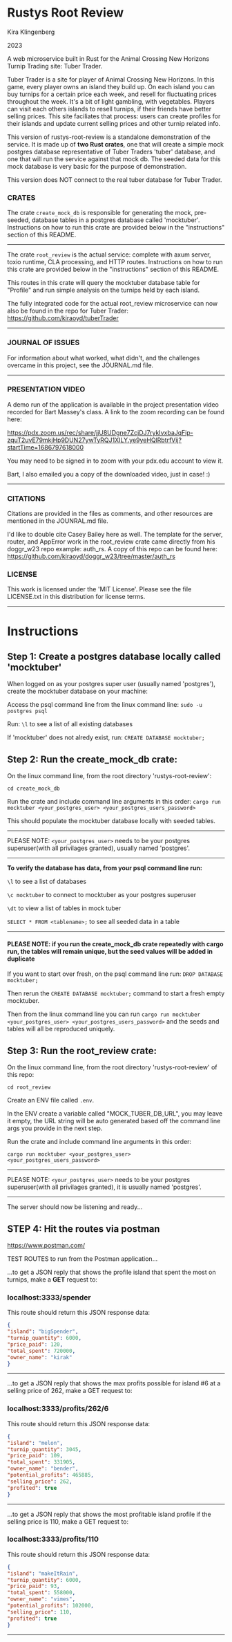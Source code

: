 # Rustys Root Review
Kira Klingenberg

2023

A web microservice built in Rust for the Animal Crossing New Horizons Turnip Trading site: Tuber Trader. 

Tuber Trader is a site for player of Animal Crossing New Horizons. 
In this game, every player owns an island they build up.
On each island you can buy turnips for a certain price each week, and resell for fluctuating prices throughout the week.
It's a bit of light gambling, with vegetables.
Players can visit each others islands to resell turnips, if their friends have better selling prices.
This site faciliates that process: users can create profiles for their islands and update current selling prices and other turnip related info.

This version of rustys-root-review is a standalone demonstration of the service.
It is made up of **two Rust crates**, one that will create a simple mock postgres database representative of Tuber Traders 'tuber' database, and one that will run the service against that mock db.
The seeded data for this mock database is very basic for the purpose of demonstration.

This version does NOT connect to the real tuber database for Tuber Trader.

### CRATES

The crate ```create_mock_db``` is responsible for generating the mock, pre-seeded, database tables in a postgres database called 'mocktuber'.
Instructions on how to run this crate are provided below in the "instructions" section of this README.

----------------------------------------------------

The crate ```root_review``` is the actual service: complete with axum server, toxio runtime, CLA processing, and HTTP routes.
Instructions on how to run this crate are provided below in the "instructions" section of this README.

This routes in this crate will query the mocktuber database table for "Profile" and run simple analysis on the turnips held by each island. 

The fully integrated code for the actual root_review microservice can now also be found in the repo for Tuber Trader:
https://github.com/kiraoyd/tuberTrader

----------------------------------------------------


### JOURNAL OF ISSUES

For information about what worked, what didn't, and the challenges overcame in this project, see the JOURNAL.md file.

----------------------------------------------------

### PRESENTATION VIDEO
A demo run of the application is available in the project presentation video recorded for Bart Massey's class.
A link to the zoom recording can be found here: 

https://pdx.zoom.us/rec/share/jjU8UDgne7ZcjDJ7rykIvxbaJqFip-zquT2uvE79mkjHp9DUN27ywTyRQJ1XILY.ye9yeHQlRbtrfVij?startTime=1686797618000

You may need to be signed in to zoom with your pdx.edu account to view it.

Bart, I also emailed you a copy of the downloaded video, just in case! :)

----------------------------------------------------

### CITATIONS

Citations are provided in the files as comments, and other resources are mentioned in the JOUNRAL.md file.

I'd like to double cite Casey Bailey here as well. 
The template for the server, router, and AppError work in the root_review crate came directly from his doggr_w23 repo example: auth_rs.
A copy of this repo can be found here: https://github.com/kiraoyd/doggr_w23/tree/master/auth_rs

### LICENSE

This work is licensed under the 'MIT License'. Please see the file LICENSE.txt in this distribution for license terms.

----------------------------------------------------

# Instructions

## Step 1: Create a postgres database locally called 'mocktuber'

When logged on as your postgres super user (usually named 'postgres'), create the mocktuber database on your machine:

 Access the psql command line from the linux command line: ```sudo -u postgres psql```

 Run: ```\l``` to see a list of all existing databases

 If 'mocktuber' does not alredy exist, run: ```CREATE DATABASE mocktuber;```
 

## Step 2: Run the create_mock_db crate:

On the linux command line, from the root directory 'rustys-root-review':

 ```cd create_mock_db```

Run the crate and include command line arguments in this order:
```cargo run mocktuber <your_postgres_user> <your_postgres_users_password>```

This should populate the mocktuber database locally with seeded tables.

----------------------------------------------------


PLEASE NOTE: ```<your_postgres_user>``` needs to be your postgres superuser(with all privilages granted), usually named 'postgres'.


----------------------------------------------------
**To verify the database has data, from your psql command line run:** 

```\l``` to see a list of databases
 
 ```\c mocktuber``` to connect to mocktuber as your postgres superuser
 
```\dt``` to view a list of tables in mock tuber
 
 ```SELECT * FROM <tablename>;``` to see all seeded data in a table

----------------------------------------------------

#### PLEASE NOTE: if you run the create_mock_db crate repeatedly with cargo run, the tables will remain unique, but the seed values will be added in duplicate


If you want to start over fresh, on the psql command line run: ```DROP DATABASE mocktuber;```

Then rerun the ```CREATE DATABASE mocktuber;``` command to start a fresh empty mocktuber. 

Then from the linux command line you can run ```cargo run mocktuber <your_postgres_user> <your_postgres_users_password>``` and the seeds and tables will all be reproduced uniquely.


## Step 3: Run the root_review crate:

On the linux command line, from the root directory 'rustys-root-review' of this repo:

```cd root_review```

Create an ENV file called ```.env```.

In the ENV create a variable called "MOCK_TUBER_DB_URL", you may leave it empty, the URL string will be auto generated based off the command line args you provide in the next step.

 Run the crate and include command line arguments in this order: 

 ```cargo run mocktuber <your_postgres_user> <your_postgres_users_password> ```

----------------------------------------------------


PLEASE NOTE: ```<your_postgres_user>``` needs to be your postgres superuser(with all privilages granted), it is usually named 'postgres'.

----------------------------------------------------


The server should now be listening and ready...

## STEP 4: Hit the routes via postman

https://www.postman.com/

TEST ROUTES to run from the Postman application...

...to get a JSON reply that shows the profile island that spent the most on turnips, make a **GET** request to: 
### **localhost:3333/spender**

 This route should return this JSON response data:
 ```json
{
"island": "bigSpender",
"turnip_quantity": 6000,
"price_paid": 120,
"total_spent": 720000,
"owner_name": "kirak"
}
```
----------------------------------------------------
...to get a JSON reply that shows the max profits possible for island #6 at a selling price of 262, make a GET request to:
### **localhost:3333/profits/262/6**

This route should return this JSON response data:
```json
{
"island": "melon",
"turnip_quantity": 3045,
"price_paid": 109,
"total_spent": 331905,
"owner_name": "bender",
"potential_profits": 465885,
"selling_price": 262,
"profited": true
}
```
----------------------------------------------------
...to get a JSON reply that shows the most profitable island profile if the selling price is 110, make a GET request to: 
### **localhost:3333/profits/110**

This route should return this JSON response data:

```json
{
"island": "makeItRain",
"turnip_quantity": 6000,
"price_paid": 93,
"total_spent": 558000,
"owner_name": "vimes",
"potential_profits": 102000,
"selling_price": 110,
"profited": true
}
```
----------------------------------------------------

